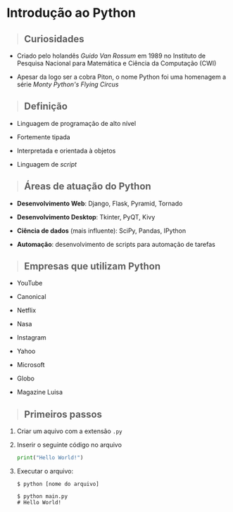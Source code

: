 # Introdução ao Python

> ## **Curiosidades**

- Criado pelo holandês _Guido Van Rossum_ em 1989 no Instituto de Pesquisa Nacional para Matemática e Ciência da Computação (CWI)

- Apesar da logo ser a cobra Piton, o nome Python foi uma homenagem a série _Monty Python's Flying Circus_

> ## **Definição**

- Linguagem de programação de alto nível

- Fortemente tipada

- Interpretada e orientada à objetos

- Linguagem de _script_

> ## **Áreas de atuação do Python**

- **Desenvolvimento Web**: Django, Flask, Pyramid, Tornado

- **Desenvolvimento Desktop**: Tkinter, PyQT, Kivy

- **Ciência de dados** (mais influente): SciPy, Pandas, IPython

- **Automação**: desenvolvimento de scripts para automação de tarefas

> ## **Empresas que utilizam Python**

- YouTube

- Canonical

- Netflix

- Nasa

- Instagram

- Yahoo

- Microsoft

- Globo

- Magazine Luisa

> ## **Primeiros passos**

1. Criar um aquivo com a extensão `.py`

2. Inserir o seguinte código no arquivo

   ```python
   print("Hello World!")
   ```

3. Executar o arquivo:

   ```shell
   $ python [nome do arquivo]
   ```

   ```shell
   $ python main.py
   # Hello World!
   ```
